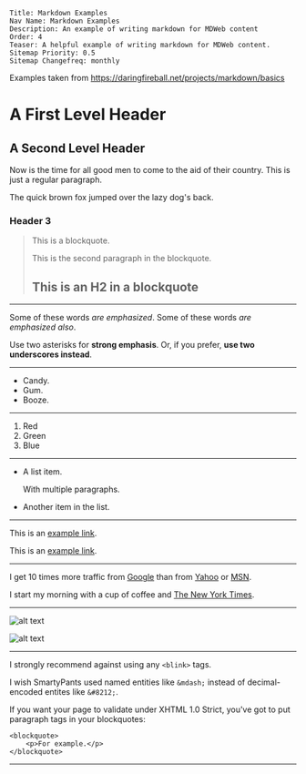 ```metainf
Title: Markdown Examples
Nav Name: Markdown Examples
Description: An example of writing markdown for MDWeb content
Order: 4
Teaser: A helpful example of writing markdown for MDWeb content.
Sitemap Priority: 0.5
Sitemap Changefreq: monthly
```

Examples taken from https://daringfireball.net/projects/markdown/basics

A First Level Header
====================

A Second Level Header
---------------------

Now is the time for all good men to come to
the aid of their country. This is just a
regular paragraph.

The quick brown fox jumped over the lazy
dog's back.

### Header 3

> This is a blockquote.
> 
> This is the second paragraph in the blockquote.
>
> ## This is an H2 in a blockquote

---------------------------------------

Some of these words *are emphasized*.
Some of these words _are emphasized also_.

Use two asterisks for **strong emphasis**.
Or, if you prefer, __use two underscores instead__.

---------------------------------------

*   Candy.
*   Gum.
*   Booze.


---------------------------------------

1.  Red
2.  Green
3.  Blue

---------------------------------------

*   A list item.

    With multiple paragraphs.

*   Another item in the list.

---------------------------------------

This is an [example link](http://example.com/).

This is an [example link](http://example.com/ "With a Title").

---------------------------------------

I get 10 times more traffic from [Google][1] than from
[Yahoo][2] or [MSN][3].

[1]: http://google.com/        "Google"
[2]: http://search.yahoo.com/  "Yahoo Search"
[3]: http://search.msn.com/    "MSN Search"

I start my morning with a cup of coffee and
[The New York Times][NY Times].

[ny times]: http://www.nytimes.com/

---------------------------------------

![alt text](/path/to/img.jpg "Title")

![alt text][id]

[id]: /path/to/img.jpg "Title"

---------------------------------------

I strongly recommend against using any `<blink>` tags.

I wish SmartyPants used named entities like `&mdash;`
instead of decimal-encoded entites like `&#8212;`.


If you want your page to validate under XHTML 1.0 Strict,
you've got to put paragraph tags in your blockquotes:

    <blockquote>
        <p>For example.</p>
    </blockquote>


---------------------------------------

